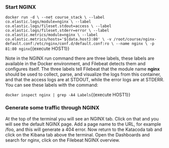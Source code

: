### Start NGINX
`docker run -d \
--net course_stack \
--label co.elastic.logs/module=nginx \
--label co.elastic.logs/fileset.stdout=access \
--label co.elastic.logs/fileset.stderr=error \
--label co.elastic.metrics/module=nginx \
--label co.elastic.metrics/hosts='${data.host}:80' \
-v /root/course/nginx-default.conf:/etc/nginx/conf.d/default.conf:ro \
--name nginx \
-p 81:80 nginx`{{execute HOST1}}

Note in the NGINX run command there are three labels, these labels are available in the Docker environment, and Filebeat detects them and configures itself.  The three labels tell Filebeat that the module name **nginx** should be used to collect, parse, and visualize the logs from this container, and that the access logs are at STDOUT, while the error logs are at STDERR.
You can see these labels with the command:

`docker inspect nginx | grep -A4 Labels`{{execute HOST1}}

### Generate some traffic through NGINX
At the top of the terminal you will see an NGINX tab.  Click on that and you will see the default NGINX page.  Add a page name to the URL, for example /foo, and this will generate a 404 error.  Now return to the Katacoda tab and click on the Kibana tab above the terminal.  Open the Dashboards and search for nginx, click on the Filebeat NGINX overview.

